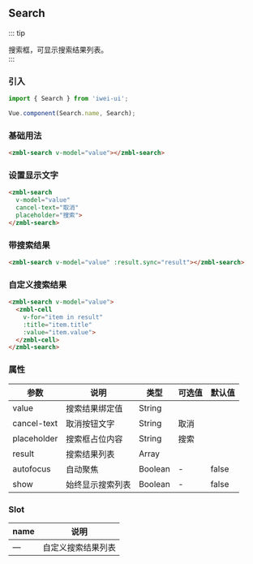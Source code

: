 ## Search
::: tip
<div>搜索框，可显示搜索结果列表。</div>
:::

### 引入
```javascript
import { Search } from 'iwei-ui';

Vue.component(Search.name, Search);
```

### 基础用法
```html
<zmbl-search v-model="value"></zmbl-search>
```

### 设置显示文字
```html
<zmbl-search
  v-model="value"
  cancel-text="取消"
  placeholder="搜索">
</zmbl-search>
```

### 带搜索结果
```html
<zmbl-search v-model="value" :result.sync="result"></zmbl-search>
```

### 自定义搜索结果
```html
<zmbl-search v-model="value">
  <zmbl-cell
    v-for="item in result"
    :title="item.title"
    :value="item.value">
  </zmbl-cell>
</zmbl-search>
```

### 属性
| 参数            | 说明                        | 类型           | 可选值              | 默认值       |
|-----------------|--------------------------|--------------------|---------------|----------|
| value	          | 搜索结果绑定值	           | String		          |                  |            |
| cancel-text        | 取消按钮文字	           | String		          | 取消     |            |
| placeholder        | 搜索框占位内容          | 	String		          | 搜索     |            |
| result        | 搜索结果列表	               | Array	     |                  |            |	
| autofocus        | 自动聚焦	               | Boolean	    |         -	         | false  |
| show	        | 始终显示搜索列表              |	Boolean	   |         -	         | false  |

### Slot
| name            | 说明                                     |
|-------------------|---------------------------------------|
| —                | 	自定义搜索结果列表     |